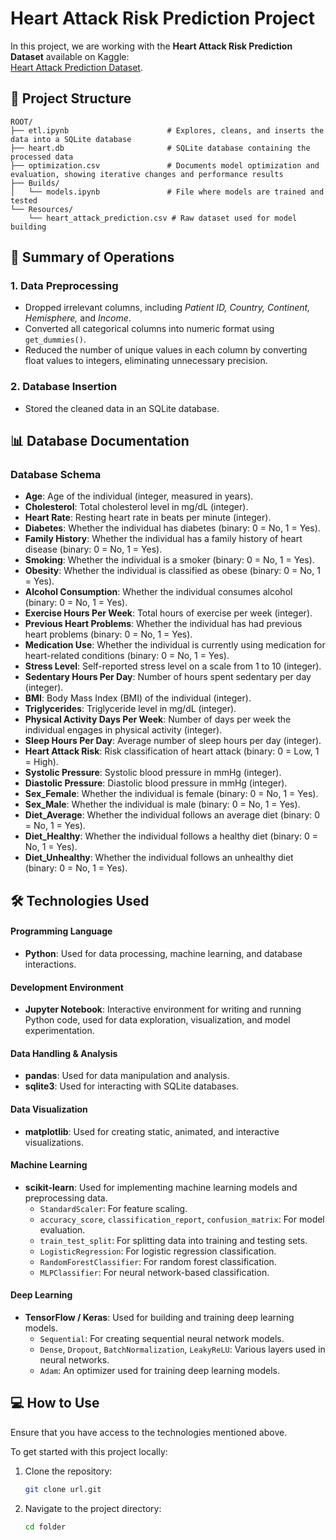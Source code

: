 # Heart Attack Risk Prediction Project

In this project, we are working with the **Heart Attack Risk Prediction Dataset** available on Kaggle:  
[Heart Attack Prediction Dataset](https://www.kaggle.com/datasets/iamsouravbanerjee/heart-attack-prediction-dataset).


## 📂 Project Structure
```plaintext
ROOT/
├── etl.ipynb                      # Explores, cleans, and inserts the data into a SQLite database
├── heart.db                       # SQLite database containing the processed data
├── optimization.csv               # Documents model optimization and evaluation, showing iterative changes and performance results
├── Builds/
│   └── models.ipynb               # File where models are trained and tested
└── Resources/
    └── heart_attack_prediction.csv # Raw dataset used for model building
```

## 📝 Summary of Operations

### 1. Data Preprocessing  
- Dropped irrelevant columns, including *Patient ID, Country, Continent, Hemisphere,* and *Income*.  
- Converted all categorical columns into numeric format using `get_dummies()`.  
- Reduced the number of unique values in each column by converting float values to integers, eliminating unnecessary precision.  

### 2. Database Insertion  
- Stored the cleaned data in an SQLite database.  




## 📊 Database Documentation

### Database Schema

- **Age**: Age of the individual (integer, measured in years).  
- **Cholesterol**: Total cholesterol level in mg/dL (integer).  
- **Heart Rate**: Resting heart rate in beats per minute (integer).  
- **Diabetes**: Whether the individual has diabetes (binary: 0 = No, 1 = Yes).  
- **Family History**: Whether the individual has a family history of heart disease (binary: 0 = No, 1 = Yes).  
- **Smoking**: Whether the individual is a smoker (binary: 0 = No, 1 = Yes).  
- **Obesity**: Whether the individual is classified as obese (binary: 0 = No, 1 = Yes).  
- **Alcohol Consumption**: Whether the individual consumes alcohol (binary: 0 = No, 1 = Yes).  
- **Exercise Hours Per Week**: Total hours of exercise per week (integer).  
- **Previous Heart Problems**: Whether the individual has had previous heart problems (binary: 0 = No, 1 = Yes).  
- **Medication Use**: Whether the individual is currently using medication for heart-related conditions (binary: 0 = No, 1 = Yes).  
- **Stress Level**: Self-reported stress level on a scale from 1 to 10 (integer).  
- **Sedentary Hours Per Day**: Number of hours spent sedentary per day (integer).  
- **BMI**: Body Mass Index (BMI) of the individual (integer).  
- **Triglycerides**: Triglyceride level in mg/dL (integer).  
- **Physical Activity Days Per Week**: Number of days per week the individual engages in physical activity (integer).  
- **Sleep Hours Per Day**: Average number of sleep hours per day (integer).  
- **Heart Attack Risk**: Risk classification of heart attack (binary: 0 = Low, 1 = High).  
- **Systolic Pressure**: Systolic blood pressure in mmHg (integer).  
- **Diastolic Pressure**: Diastolic blood pressure in mmHg (integer).  
- **Sex_Female**: Whether the individual is female (binary: 0 = No, 1 = Yes).  
- **Sex_Male**: Whether the individual is male (binary: 0 = No, 1 = Yes).  
- **Diet_Average**: Whether the individual follows an average diet (binary: 0 = No, 1 = Yes).  
- **Diet_Healthy**: Whether the individual follows a healthy diet (binary: 0 = No, 1 = Yes).  
- **Diet_Unhealthy**: Whether the individual follows an unhealthy diet (binary: 0 = No, 1 = Yes).  



## 🛠️ Technologies Used

#### Programming Language
- **Python**: Used for data processing, machine learning, and database interactions.

#### Development Environment  
- **Jupyter Notebook**: Interactive environment for writing and running Python code, used for data exploration, visualization, and model experimentation.    

#### Data Handling & Analysis  
- **pandas**: Used for data manipulation and analysis.  
- **sqlite3**: Used for interacting with SQLite databases.  

#### Data Visualization  
- **matplotlib**: Used for creating static, animated, and interactive visualizations.  

#### Machine Learning  
- **scikit-learn**: Used for implementing machine learning models and preprocessing data.  
  - `StandardScaler`: For feature scaling.  
  - `accuracy_score`, `classification_report`, `confusion_matrix`: For model evaluation.  
  - `train_test_split`: For splitting data into training and testing sets.  
  - `LogisticRegression`: For logistic regression classification.  
  - `RandomForestClassifier`: For random forest classification.  
  - `MLPClassifier`: For neural network-based classification.  

#### Deep Learning  
- **TensorFlow / Keras**: Used for building and training deep learning models.  
  - `Sequential`: For creating sequential neural network models.  
  - `Dense`, `Dropout`, `BatchNormalization`, `LeakyReLU`: Various layers used in neural networks.  
  - `Adam`: An optimizer used for training deep learning models.  




## 💻 How to Use
Ensure that you have access to the technologies mentioned above.

To get started with this project locally:

1. Clone the repository:
   ```bash
   git clone url.git
   ```
2. Navigate to the project directory:
   ```bash
   cd folder
   ```
